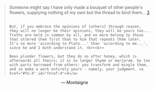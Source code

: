 <br>

<blockquote>
	Someone might say I have only made a bouquet of other people's flowers, supplying nothing of my own but the thread to bind them... <a href="#fn:3" id="fnref:3">3</a><br><br>

	But, if you embrace the opinions of [others] through reason, they will no longer be their opinions, they will be yours too... Truths are held in common by all, and no more belong to those that uttered them first than to him that repeats them later. It's no more 'according to Plato...' than 'according to me...', since he and I both understand it. <br><br>

	Bees plunder flowers, but they do so after honey, which is afterwards all theirs; it is no longer thyme or marjoram. So too with parts borrowed from others: you transform and mingle them, and so make a work entirely yours - namely, your judgment. <a href="#fn:4" id="fnref:4">4</a>
</blockquote>

<div align="center">— Montaigne</div><br>
